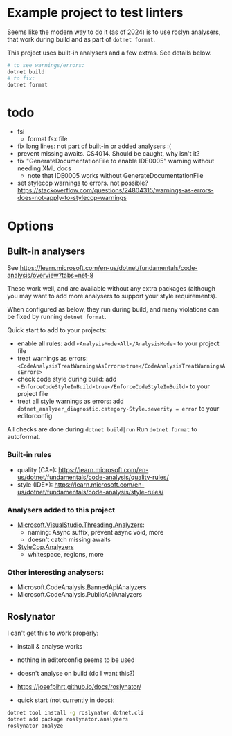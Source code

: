 # Example project to test linters

Seems like the modern way to do it (as of 2024) is to use roslyn analysers, that
work during build and as part of `dotnet format`.

This project uses built-in analysers and a few extras. See details below.

```sh
# to see warnings/errors:
dotnet build
# to fix:
dotnet format
```

# todo
- fsi
    - format fsx file
- fix long lines: not part of built-in or added analysers :(
- prevent missing awaits. CS4014. Should be caught, why isn't it?
- fix "GenerateDocumentationFile to enable IDE0005" warning without needing XML
  docs
    - note that IDE0005 works without GenerateDocumentationFile
- set stylecop warnings to errors. not possible? https://stackoverflow.com/questions/24804315/warnings-as-errors-does-not-apply-to-stylecop-warnings

# Options
## Built-in analysers
See https://learn.microsoft.com/en-us/dotnet/fundamentals/code-analysis/overview?tabs=net-8

These work well, and are available without any extra packages (although you may
want to add more analysers to support your style requirements).

When configured as below, they run during build, and many violations can be
fixed by running `dotnet format`.

Quick start to add to your projects:

- enable all rules: add `<AnalysisMode>All</AnalysisMode>` to your project file
- treat warnings as errors:
  `<CodeAnalysisTreatWarningsAsErrors>true</CodeAnalysisTreatWarningsAsErrors>`
- check code style during build: add
  `<EnforceCodeStyleInBuild>true</EnforceCodeStyleInBuild>` to your project file
- treat all style warnings as errors: add
  `dotnet_analyzer_diagnostic.category-Style.severity = error` to your
  editorconfig

All checks are done during `dotnet build|run`
Run `dotnet format` to autoformat.

### Built-in rules
- quality (CA*): https://learn.microsoft.com/en-us/dotnet/fundamentals/code-analysis/quality-rules/
- style (IDE*): https://learn.microsoft.com/en-us/dotnet/fundamentals/code-analysis/style-rules/

### Analysers added to this project
- [Microsoft.VisualStudio.Threading.Analyzers](https://github.com/microsoft/vs-threading/blob/main/doc/analyzers/index.md):
    - naming: Async suffix, prevent async void, more
    - doesn't catch missing awaits
- [StyleCop.Analyzers](https://github.com/DotNetAnalyzers/StyleCopAnalyzers)
    - whitespace, regions, more

### Other interesting analysers:
- Microsoft.CodeAnalysis.BannedApiAnalyzers
- Microsoft.CodeAnalysis.PublicApiAnalyzers

## Roslynator
I can't get this to work properly:
- install & analyse works
- nothing in editorconfig seems to be used
- doesn't analyse on build (do I want this?)

- https://josefpihrt.github.io/docs/roslynator/
- quick start (not currently in docs):
```sh
dotnet tool install -g roslynator.dotnet.cli
dotnet add package roslynator.analyzers
roslynator analyze
```
